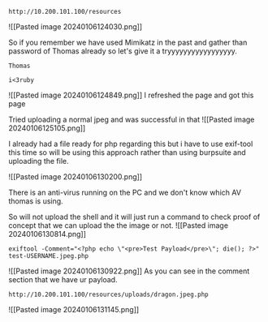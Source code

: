 
```
http://10.200.101.100/resources
```
![[Pasted image 20240106124030.png]]

So if you remember we have used Mimikatz in the past and gather than password of Thomas already so let's give it a tryyyyyyyyyyyyyyyyy.

```
Thomas
```

```
i<3ruby
```

![[Pasted image 20240106124849.png]]
I refreshed the page and got this page

Tried uploading a normal jpeg and was successful in that
![[Pasted image 20240106125105.png]]

I already had a file ready for php regarding this but i have to use exif-tool this time so will be using this approach rather than using burpsuite and uploading the file.

![[Pasted image 20240106130200.png]]

There is an anti-virus running on the PC and we don't know which AV thomas is using.

So will not upload the shell and it will just run a command to check proof of concept that we can upload the the image or not.
![[Pasted image 20240106130814.png]]

```
exiftool -Comment="<?php echo \"<pre>Test Payload</pre>\"; die(); ?>" test-USERNAME.jpeg.php
```
![[Pasted image 20240106130922.png]]
As you can see in the comment section that we have ur payload.

```
http://10.200.101.100/resources/uploads/dragon.jpeg.php
```
![[Pasted image 20240106131145.png]]

